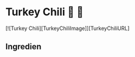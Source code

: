 # Turkey Chili :turkey: :turkey:

[![Turkey Chili][TurkeyChiliImage]][TurkeyChiliURL]


## Ingredien